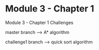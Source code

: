 # Module 3 - Chapter 1
Module 3 - Chapter 1 Challenges

master branch --> A* algorithm

challenge1 branch --> quick sort algorithm

